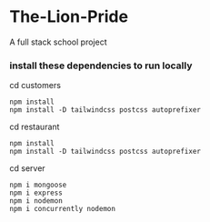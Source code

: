 # The-Lion-Pride
A full stack school project


### install these dependencies to run locally

cd customers

    npm install
    npm install -D tailwindcss postcss autoprefixer

cd restaurant

    npm install
    npm install -D tailwindcss postcss autoprefixer

cd server

    npm i mongoose
    npm i express
    npm i nodemon
    npm i concurrently nodemon